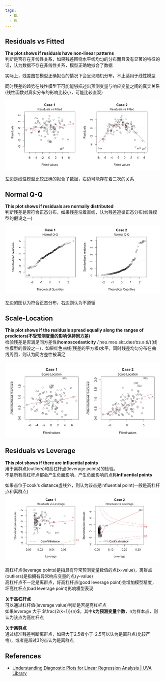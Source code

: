 ```yaml
---
tags:
  - DL
  - ML
---
```

## Residuals vs Fitted

**The plot shows if residuals have non-linear patterns**   
判断是否存在非线性关系，如果残差围绕水平线均匀的分布而且没有显著的特征的话，认为数据不存在非线性关系，模型正确地拟合了数据   

实际上，残差图在模型正确拟合的情况下会呈现随机分布，不止适用于线性模型   

同时残差的趋势在线性模型下可能能够描述出预测变量与响应变量之间的真实关系(线性函数对真实分布的影响比较小，可能比较直观)  

![Pasted image 20240930202213](https://raw.githubusercontent.com/Emisaber/pic_obsidian/main/Pasted%20image%2020240930202213.png)  


左边是线性模型比较正确的拟合了数据，右边可能存在着二次的关系  
## Normal Q-Q

**This plot shows if residuals are normally distributed**   
判断残差是否符合正态分布，如果残差沿着直线，认为残差遵循正态分布(线性模型的假设之一)   

![Pasted image 20240930202914](https://raw.githubusercontent.com/Emisaber/pic_obsidian/main/Pasted%20image%2020240930202914.png)  

左边的图认为符合正态分布，右边则认为不遵循  
## Scale-Location

**This plot shows if the residuals spread equally along the ranges of predictors(不受预测变量的影响保持同方差)**   
检验残差是否满足同方差性(**homoscedasticity** /ˌhəʊ.məʊ.skɪ.dæsˈtɪs.ə.ti/)(线性模型的假设之一)，如果红色曲线(残差的平方根)水平，同时残差均匀分布在曲线周围，则认为同方差性被满足    

![Pasted image 20240930203800](https://raw.githubusercontent.com/Emisaber/pic_obsidian/main/Pasted%20image%2020240930203800.png)  

## Residuals vs Leverage

**This plot shows if there are influential points**  
用于离群点(outliers)和高杠杆点(leverage points)的检验。  
不是所有高杠杆点都会产生负面影响，产生负面影响的点称**influential points**  

如果点位于cook‘s distance虚线外，则认为该点是influential point(一般是高杠杆点和离群点)   
![Pasted image 20240930205617](https://raw.githubusercontent.com/Emisaber/pic_obsidian/main/Pasted%20image%2020240930205617.png)  

高杠杆点(leverage points)是指具有异常预测变量数值的点(x-value)，离群点(outliers)是指拥有异常响应变量的点(y-value)  
高杠杆点不一定是离群点，好高杠杆点(good leverage point)会增加模型精度，坏高杠杆点(bad leverage point)影响模型表现  

**关于高杠杆点**  
可以通过杠杆值(leverage value)判断是否是高杠杆点  
如果leverage 大于 $\frac{2(k+1)}{n}$，其中**k为预测变量个数**，n为样本点，则认为该点为高杠杆点     

**关于离群点**  
通过标准残差判断离群点，如果大于2.5者小于-2.5可以认为是离群点(比较严格)，或者是超过3的点认为是离群点   


## References
- [Understanding Diagnostic Plots for Linear Regression Analysis | UVA Library](https://library.virginia.edu/data/articles/diagnostic-plots)

